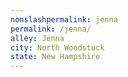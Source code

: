 ```yaml
---
﻿nonslashpermalink: jenna
permalink: /jenna/
alley: Jenna
city: North Woodstock
state: New Hampshire
---
```

